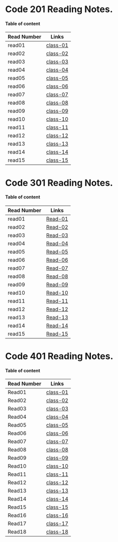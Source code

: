 
# Code 201 Reading Notes.
#### Table of content 

Read Number | Links
----------- | ------
read01 | [class-01](https://ahlamalefishat96.github.io/reading-notes/class-01)
read02 | [class-02](https://ahlamalefishat96.github.io/reading-notes/class-02)
read03 | [class-03](https://ahlamalefishat96.github.io/reading-notes/class-03)
read04 | [class-04](https://ahlamalefishat96.github.io/reading-notes/class-04)
read05 | [class-05](https://ahlamalefishat96.github.io/reading-notes/class-05)
read06 | [class-06](https://ahlamalefishat96.github.io/reading-notes/class-06)
read07 | [class-07](https://ahlamalefishat96.github.io/reading-notes/class-07)
read08 | [class-08](https://ahlamalefishat96.github.io/reading-notes/class-08)
read09 | [class-09](https://ahlamalefishat96.github.io/reading-notes/class-09)
read10 | [class-10](https://ahlamalefishat96.github.io/reading-notes/class-10)
read11 | [class-11](https://ahlamalefishat96.github.io/reading-notes/class-11)
read12 | [class-12](https://ahlamalefishat96.github.io/reading-notes/class-12)
read13 | [class-13](https://ahlamalefishat96.github.io/reading-notes/class-13)
read14 | [class-14](https://ahlamalefishat96.github.io/reading-notes/class-14)
read15 | [class-15](https://ahlamalefishat96.github.io/reading-notes/class-15)

# Code 301 Reading Notes.
#### Table of content 

Read Number | Links
----------- | ------
read01 | [Read-01](https://ahlamalefishat96.github.io/reading-notes/Read-01)
read02 | [Read-02](https://ahlamalefishat96.github.io/reading-notes/Read-02)
read03 | [Read-03](https://ahlamalefishat96.github.io/reading-notes/Read-03)
read04 | [Read-04](https://ahlamalefishat96.github.io/reading-notes/Read-04)
read05 | [Read-05](https://ahlamalefishat96.github.io/reading-notes/Read-05)
read06 | [Read-06](https://ahlamalefishat96.github.io/reading-notes/Read-06)
read07 | [Read-07](https://ahlamalefishat96.github.io/reading-notes/Read-07)
read08 | [Read-08](https://ahlamalefishat96.github.io/reading-notes/Read-08)
read09 | [Read-09](https://ahlamalefishat96.github.io/reading-notes/Read-09)
read10 | [Read-10](https://ahlamalefishat96.github.io/reading-notes/Read-10)
read11 | [Read-11](https://ahlamalefishat96.github.io/reading-notes/Read-11)
read12 | [Read-12](https://ahlamalefishat96.github.io/reading-notes/Read-12)
read13 | [Read-13](https://ahlamalefishat96.github.io/reading-notes/Read-13)
read14 | [Read-14](https://ahlamalefishat96.github.io/reading-notes/Read-14)
read15 | [Read-15](https://ahlamalefishat96.github.io/reading-notes/Read-15)

# Code 401 Reading Notes.
#### Table of content 

Read Number | Links
----------- | ------
Read01 | [class-01](https://ahlamalefishat96.github.io/reading-notes/01)
Read02 | [class-02](https://ahlamalefishat96.github.io/reading-notes/02)
Read03 | [class-03](https://ahlamalefishat96.github.io/reading-notes/03)
Read04 | [class-04](https://ahlamalefishat96.github.io/reading-notes/04)
Read05 | [class-05](https://ahlamalefishat96.github.io/reading-notes/05)
Read06 | [class-06](https://ahlamalefishat96.github.io/reading-notes/06)
Read07 | [class-07](https://ahlamalefishat96.github.io/reading-notes/07)
Read08 | [class-08](https://ahlamalefishat96.github.io/reading-notes/08)
Read09 | [class-09](https://ahlamalefishat96.github.io/reading-notes/09)
Read10 | [class-10](https://ahlamalefishat96.github.io/reading-notes/10)
Read11 | [class-11](https://ahlamalefishat96.github.io/reading-notes/11)
Read12 | [class-12](https://ahlamalefishat96.github.io/reading-notes/12)
Read13 | [class-13](https://ahlamalefishat96.github.io/reading-notes/13)
Read14 | [class-14](https://ahlamalefishat96.github.io/reading-notes/14)
Read15 | [class-15](https://ahlamalefishat96.github.io/reading-notes/15)
Read16 | [class-16](https://ahlamalefishat96.github.io/reading-notes/16)
Read17 | [class-17](https://ahlamalefishat96.github.io/reading-notes/17)
Read18 | [class-18](https://ahlamalefishat96.github.io/reading-notes/18)



